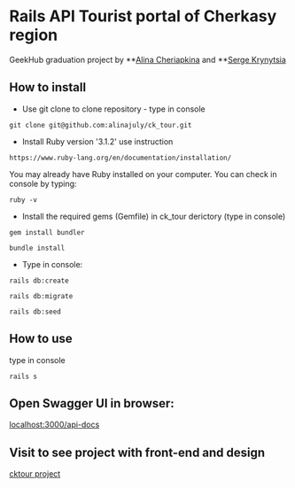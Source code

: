 # Rails API Tourist portal of Cherkasy region

GeekHub graduation project by **[Alina Cheriapkina](https://github.com/alinajuly) and **[Serge Krynytsia](https://github.com/Haidamac)

## How to install

* Use git clone to clone repository - type in console

```
git clone git@github.com:alinajuly/ck_tour.git
```

* Install Ruby version '3.1.2' use instruction

```
https://www.ruby-lang.org/en/documentation/installation/
```

You may already have Ruby installed on your computer. You can check in console by typing:

```
ruby -v
```

* Install the required gems (Gemfile) in ck_tour derictory (type in console)

```
gem install bundler
```

```
bundle install
```

* Type in console:

```
rails db:create
```

```
rails db:migrate
```

```
rails db:seed
```

## How to use

type in console

```
rails s
```

## Open Swagger UI in browser:

[localhost:3000/api-docs](http://localhost:3000/api-docs/index.html)

## Visit to see project with front-end and design

[cktour project](https://tour-project-frontend.vercel.app)
